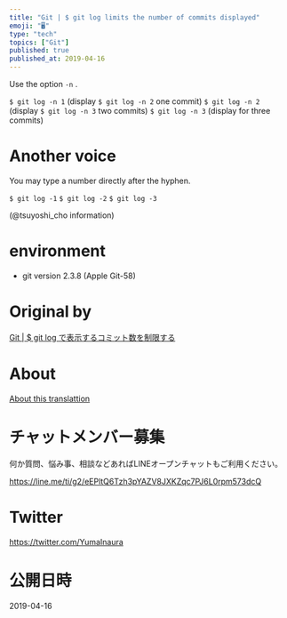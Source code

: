 ```yaml
---
title: "Git | $ git log limits the number of commits displayed"
emoji: "🖥"
type: "tech"
topics: ["Git"]
published: true
published_at: 2019-04-16
---
```


Use the option `-n` .

`$ git log -n 1` (display `$ git log -n 2` one commit) `$ git log -n 2` (display `$ git log -n 3` two commits) `$ git log -n 3` (display for three commits)

# Another voice 

You may type a number directly after the hyphen.

`$ git log -1` `$ git log -2` `$ git log -3`

(@tsuyoshi\_cho information)

# environment 

- git version 2.3.8 (Apple Git-58) 


# Original by
[Git | $ git log で表示するコミット数を制限する](https://qiita.com/Yinaura/items/cf97d3fb20d03b3b6d81)

# About

[About this translattion](https://qiita.com/YumaInaura/items/7f6fd1e9310a6816469a)








<!-- Update From Qiita API -->

# チャットメンバー募集


何か質問、悩み事、相談などあればLINEオープンチャットもご利用ください。

https://line.me/ti/g2/eEPltQ6Tzh3pYAZV8JXKZqc7PJ6L0rpm573dcQ





# Twitter


https://twitter.com/YumaInaura


<!-- Update From Qiita API -->



# 公開日時

2019-04-16
